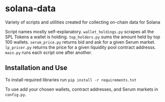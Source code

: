 # solana-data

Variety of scripts and utilities created for collecting on-chain data for Solana 

Script names mostly self-explanatory. ```wallet_holdings.py``` scrapes all the SPL Tokens a wallet is holding. ```top_holders.py``` sums the amount held by top 100 wallets. ```serum_price.py``` returns bid and ask for a given Serum market. ```lp_pricer.py``` returns the price for a given liquidity pool contract addresss. ```main.py``` runs each script one after another.

## Installation and Use

To install required libraries run ```pip install -r requirements.txt```

To use add your chosen wallets, contract addresses, and Serum markets in ```config.py```.
